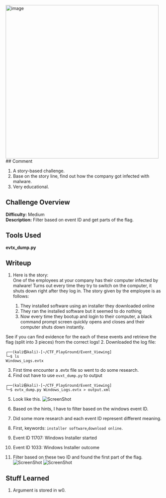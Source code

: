 <img width="492" alt="image" src="https://github.com/user-attachments/assets/d6289e6a-47be-41e6-a7c3-acd8d5e2ecad" />## Comment  
1. A story-based challenge.  
2. Base on the story line, find out how the company got infected with malware.  
3. Very educational.  

## Challenge Overview  
**Difficulty:** Medium  
**Description:** Filter based on event ID and get parts of the flag.   
## Tools Used  
**evtx_dump.py**

## Writeup  
1. Here is the story:  
One of the employees at your company has their computer infected by malware! Turns out every time they try to switch on the computer, it shuts down right after they log in. The story given by the employee is as follows:

    1. They installed software using an installer they downloaded online
    2. They ran the installed software but it seemed to do nothing
    3. Now every time they bootup and login to their computer, a black command prompt screen quickly opens and closes and their computer shuts down instantly.

See if you can find evidence for the each of these events and retrieve the flag (split into 3 pieces) from the correct logs!
2. Downloaded the log file:
```
┌──(kali㉿kali)-[~/CTF_PlayGround/Event_Viewing]
└─$ ls
Windows_Logs.evtx
```
3. First time encounter a .evtx file so went to do some research.
4. Find out have to use ```evxt_dump.py``` to output 
```
┌──(kali㉿kali)-[~/CTF_PlayGround/Event_Viewing]
└─$ evtx_dump.py Windows_Logs.evtx > output.xml
```
5. Look like this.
![ScreenShot](https://imgur.com/4ftMKFJ.png)

6. Based on the hints, I have to filter based on the windows event ID.
7. Did some more research and each event ID represent different meaning.
8. First, keywords: ```installer software```,```download online```.
9. Event ID 11707: Windows Installer started
10. Event ID 1033: Windows Installer outcome
11. Filter based on these two ID and found the first part of the flag.
![ScreenShot](https://imgur.com/7XI4DtD.png)
![ScreenShot](https://imgur.com/D1Ia2RO.png)


## Stuff Learned  
1. Argument is stored in w0.  


